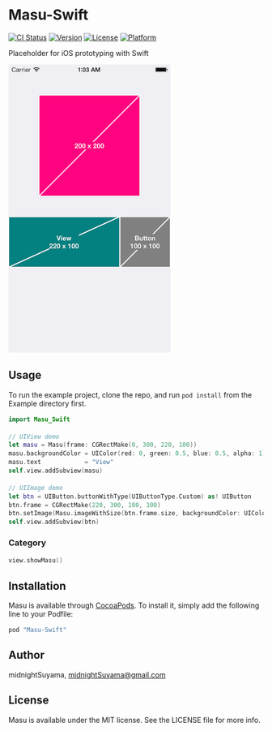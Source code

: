 # Masu-Swift

[![CI Status](http://img.shields.io/travis/midnightSuyama/Masu-Swift.svg?style=flat)](https://travis-ci.org/midnightSuyama/Masu-Swift)
[![Version](https://img.shields.io/cocoapods/v/Masu-Swift.svg?style=flat)](http://cocoadocs.org/docsets/Masu-Swift)
[![License](https://img.shields.io/cocoapods/l/Masu-Swift.svg?style=flat)](http://cocoadocs.org/docsets/Masu-Swift)
[![Platform](https://img.shields.io/cocoapods/p/Masu-Swift.svg?style=flat)](http://cocoadocs.org/docsets/Masu-Swift)

Placeholder for iOS prototyping with Swift

![Screenshot](./screenshot.png)

## Usage

To run the example project, clone the repo, and run `pod install` from the Example directory first.

``` swift
import Masu_Swift

// UIView demo
let masu = Masu(frame: CGRectMake(0, 300, 220, 100))
masu.backgroundColor = UIColor(red: 0, green: 0.5, blue: 0.5, alpha: 1)
masu.text            = "View"
self.view.addSubview(masu)

// UIImage demo
let btn = UIButton.buttonWithType(UIButtonType.Custom) as! UIButton
btn.frame = CGRectMake(220, 300, 100, 100)
btn.setImage(Masu.imageWithSize(btn.frame.size, backgroundColor: UIColor.grayColor(), labelText: "Button"), forState: UIControlState.Normal)
self.view.addSubview(btn)
```

### Category

``` swift
view.showMasu()
```

## Installation

Masu is available through [CocoaPods](http://cocoapods.org). To install
it, simply add the following line to your Podfile:

``` ruby
pod "Masu-Swift"
```

## Author

midnightSuyama, midnightSuyama@gmail.com

## License

Masu is available under the MIT license. See the LICENSE file for more info.
